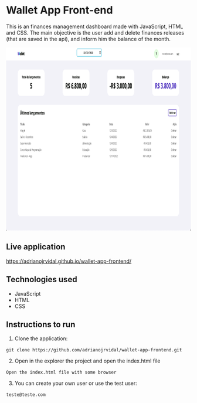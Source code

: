 # Wallet App Front-end

This is an finances management dashboard made with JavaScript, HTML and CSS.
The main objective is the user add and delete finances releases (that are saved in the api), and inform him the balance of the month.

<img alt="wallet-app-sample-image" src="https://github.com/adrianojrvidal/wallet-app-frontend/blob/main/src/img/sample.png" height="500">

## Live application

https://adrianojrvidal.github.io/wallet-app-frontend/

## Technologies used

- JavaScript
- HTML
- CSS

## Instructions to run

1. Clone the application:

```
git clone https://github.com/adrianojrvidal/wallet-app-frontend.git
```

2. Open in the explorer the project and open the index.html file

```
Open the index.html file with some browser
```

3. You can create your own user or use the test user:

```
teste@teste.com
```
